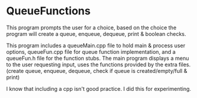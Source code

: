 # QueueFunctions
This program prompts the user for a choice, based on the choice the program will create a queue, enqueue, dequeue, print &amp; boolean checks.


This program includes a queueMain.cpp file to hold main & process user options, queueFun.cpp file for queue function implementation, and a queueFun.h file for the function stubs. 
The main program displays a menu to the user requesting input, uses the functions provided by the extra files. 
(create queue, enqueue, dequeue, check if queue is created/empty/full & print)

I know that including a cpp isn't good practice. I did this for experimenting.

